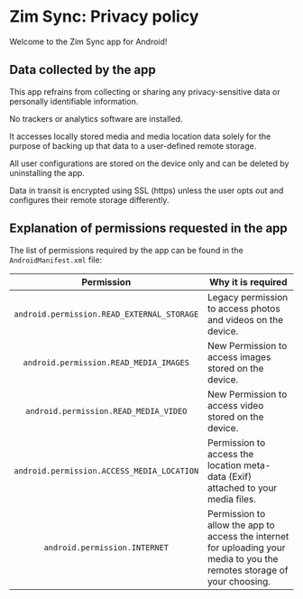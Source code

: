 # Zim Sync: Privacy policy

Welcome to the Zim Sync app for Android!

## Data collected by the app

This app refrains from collecting or sharing any privacy-sensitive data or personally identifiable
information.

No trackers or analytics software are installed.

It accesses locally stored media and media location data solely for the purpose of backing up that
data to a user-defined remote storage.

All user configurations are stored on the device only and can be deleted by uninstalling the app.

Data in transit is encrypted using SSL (https) unless the user opts out and configures their remote
storage differently.

## Explanation of permissions requested in the app

The list of permissions required by the app can be found in the `AndroidManifest.xml` file:

|                 Permission                 | Why it is required                                                                                                       |
|:------------------------------------------:|--------------------------------------------------------------------------------------------------------------------------|
| `android.permission.READ_EXTERNAL_STORAGE` | Legacy permission to access photos and videos on the device.                                                             |
|   `android.permission.READ_MEDIA_IMAGES`   | New Permission to access images stored on the device.                                                                    |
|   `android.permission.READ_MEDIA_VIDEO`    | New Permission to access video stored on the device.                                                                     |
| `android.permission.ACCESS_MEDIA_LOCATION` | Permission to access the location meta-data (Exif) attached to your media files.                                         |
|       `android.permission.INTERNET`        | Permission to allow the app to access the internet for uploading your media to you the remotes storage of your choosing. |


